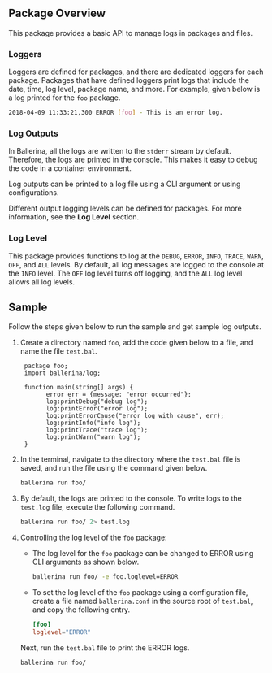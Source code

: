 ## Package Overview

This package provides a basic API to manage logs in packages and files. 

### Loggers 

Loggers are defined for packages, and there are dedicated loggers for each package. Packages that have defined loggers print logs that include the date, time, log level, package name, and more. For example, given below is a log printed for the `foo` package.
```bash
2018-04-09 11:33:21,300 ERROR [foo] - This is an error log.
```

### Log Outputs 

In Ballerina, all the logs are written to the `stderr` stream by default. Therefore, the logs are printed in the console. This makes it easy to debug the code in a container environment.

Log outputs can be printed to a log file using a CLI argument or using configurations.

Different output logging levels can be defined for packages. For more information, see the **Log Level** section.

### Log Level

This package provides functions to log at the `DEBUG`, `ERROR`, `INFO`, `TRACE`, `WARN`, `OFF`, and `ALL` levels. By default, all log messages are logged to the console at the `INFO` level. The `OFF` log level turns off logging, and the `ALL` log level allows all log levels.

## Sample  

Follow the steps given below to run the sample and get sample log outputs.

1. Create a directory named `foo`, add the code given below to a file, and name the file `test.bal`.
   ```ballerina
	package foo;
	import ballerina/log;

	function main(string[] args) {
    	  error err = {message: "error occurred"};
    	  log:printDebug("debug log");
    	  log:printError("error log");
    	  log:printErrorCause("error log with cause", err);
    	  log:printInfo("info log");
    	  log:printTrace("trace log");
    	  log:printWarn("warn log");		
	}
   ```
2. In the terminal, navigate to the directory where the `test.bal` file is saved, and run the file using the command given below.
   ```bash
   ballerina run foo/
   ```
3. By default, the logs are printed to the console. To write logs to the `test.log` file, execute the following command.
   ```bash
   ballerina run foo/ 2> test.log
   ```
4. Controlling the log level of the `foo` package:

	* The log level for the `foo` package can be changed to ERROR using CLI arguments as shown below.
		```bash
		ballerina run foo/ -e foo.loglevel=ERROR
		```
	* To set the log level of the `foo` package using a configuration file, create a file named `ballerina.conf` in the source root of `test.bal`, and copy the following entry.
		```toml
		[foo]
		loglevel="ERROR"
		```	
	Next, run the `test.bal` file to print the ERROR logs.
	```bash
	ballerina run foo/
	```
